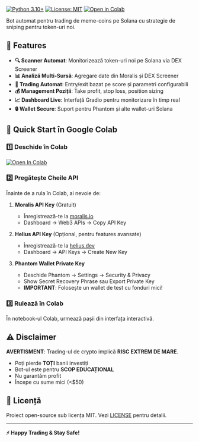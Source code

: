 [![Python 3.10+](https://img.shields.io/badge/python-3.10+-blue.svg)](https://www.python.org/downloads/)
[![License: MIT](https://img.shields.io/badge/License-MIT-yellow.svg)](https://opensource.org/licenses/MIT)
[![Open in Colab](https://colab.research.google.com/assets/colab-badge.svg)](https://colab.research.google.com/github/YOUR_USERNAME/solana-sniper-bot/blob/main/notebooks/sniper_colab.ipynb)

Bot automat pentru trading de meme-coins pe Solana cu strategie de sniping pentru token-uri noi.

## 🎯 Features

- **🔍 Scanner Automat**: Monitorizează token-uri noi pe Solana via DEX Screener
- **📊 Analiză Multi-Sursă**: Agregare date din Moralis și DEX Screener  
- **🤖 Trading Automat**: Entry/exit bazat pe score și parametri configurabili
- **💰 Management Poziții**: Take profit, stop loss, position sizing
- **📈 Dashboard Live**: Interfață Gradio pentru monitorizare în timp real
- **🔒 Wallet Secure**: Suport pentru Phantom și alte wallet-uri Solana

## 🚀 Quick Start în Google Colab

### 1️⃣ Deschide în Colab
[![Open In Colab](https://colab.research.google.com/assets/colab-badge.svg)](https://colab.research.google.com/github/YOUR_USERNAME/solana-sniper-bot/blob/main/notebooks/sniper_colab.ipynb)

### 2️⃣ Pregătește Cheile API

Înainte de a rula în Colab, ai nevoie de:

1. **Moralis API Key** (Gratuit)
   - Înregistrează-te la [moralis.io](https://moralis.io/)
   - Dashboard → Web3 APIs → Copy API Key

2. **Helius API Key** (Opțional, pentru features avansate)
   - Înregistrează-te la [helius.dev](https://www.helius.dev/)
   - Dashboard → API Keys → Create New Key

3. **Phantom Wallet Private Key**
   - Deschide Phantom → Settings → Security & Privacy
   - Show Secret Recovery Phrase sau Export Private Key
   - **IMPORTANT**: Folosește un wallet de test cu fonduri mici!

### 3️⃣ Rulează în Colab

În notebook-ul Colab, urmează pașii din interfața interactivă.

## ⚠️ Disclaimer

**AVERTISMENT**: Trading-ul de crypto implică **RISC EXTREM DE MARE**.

- Poți pierde **TOȚI** banii investiți
- Bot-ul este pentru **SCOP EDUCAȚIONAL**
- Nu garantăm profit
- Începe cu sume mici (<$50)

## 📜 Licență

Proiect open-source sub licența MIT. Vezi [LICENSE](LICENSE) pentru detalii.

---

**⚡ Happy Trading & Stay Safe!**
